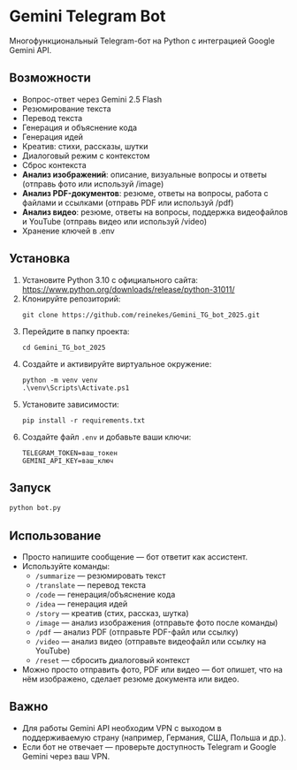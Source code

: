 # Gemini Telegram Bot

Многофункциональный Telegram-бот на Python с интеграцией Google Gemini API.

## Возможности
- Вопрос-ответ через Gemini 2.5 Flash
- Резюмирование текста
- Перевод текста
- Генерация и объяснение кода
- Генерация идей
- Креатив: стихи, рассказы, шутки
- Диалоговый режим с контекстом
- Сброс контекста
- **Анализ изображений**: описание, визуальные вопросы и ответы (отправь фото или используй /image)
- **Анализ PDF-документов**: резюме, ответы на вопросы, работа с файлами и ссылками (отправь PDF или используй /pdf)
- **Анализ видео**: резюме, ответы на вопросы, поддержка видеофайлов и YouTube (отправь видео или используй /video)
- Хранение ключей в .env

## Установка

1. Установите Python 3.10 с официального сайта: https://www.python.org/downloads/release/python-31011/
2. Клонируйте репозиторий:
   ```
   git clone https://github.com/reinekes/Gemini_TG_bot_2025.git
   ```
3. Перейдите в папку проекта:
   ```
   cd Gemini_TG_bot_2025
   ```
4. Создайте и активируйте виртуальное окружение:
   ```
   python -m venv venv
   .\venv\Scripts\Activate.ps1
   ```
5. Установите зависимости:
   ```
   pip install -r requirements.txt
   ```
6. Создайте файл `.env` и добавьте ваши ключи:
   ```
   TELEGRAM_TOKEN=ваш_токен
   GEMINI_API_KEY=ваш_ключ
   ```

## Запуск

```bash
python bot.py
```

## Использование
- Просто напишите сообщение — бот ответит как ассистент.
- Используйте команды:
  - `/summarize` — резюмировать текст
  - `/translate` — перевод текста
  - `/code` — генерация/объяснение кода
  - `/idea` — генерация идей
  - `/story` — креатив (стих, рассказ, шутка)
  - `/image` — анализ изображения (отправьте фото после команды)
  - `/pdf` — анализ PDF (отправьте PDF-файл или ссылку)
  - `/video` — анализ видео (отправьте видеофайл или ссылку на YouTube)
  - `/reset` — сбросить диалоговый контекст
- Можно просто отправить фото, PDF или видео — бот опишет, что на нём изображено, сделает резюме документа или видео.

## Важно
- Для работы Gemini API необходим VPN с выходом в поддерживаемую страну (например, Германия, США, Польша и др.).
- Если бот не отвечает — проверьте доступность Telegram и Google Gemini через ваш VPN. 